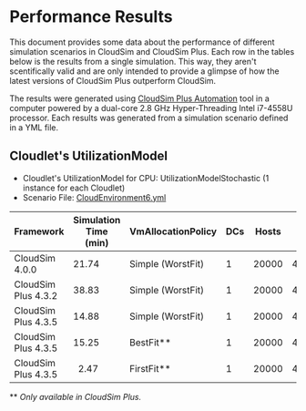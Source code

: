 # Performance Results

This document provides some data about the performance of different simulation
scenarios in CloudSim and CloudSim Plus. 
Each row in the tables below is the results from a single simulation.
This way, they aren't scentifically valid and are only intended to provide a 
glimpse of how the latest versions of CloudSim Plus outperform CloudSim.

The results were generated using [CloudSim Plus Automation](http://github.com/manoelcampos/cloudsim-plus-automation) tool 
in a computer powered by a dual-core 2.8 GHz Hyper-Threading Intel i7-4558U processor.
Each results was generated from a simulation scenario defined in a YML file.


## Cloudlet's UtilizationModel

- Cloudlet's UtilizationModel for CPU: UtilizationModelStochastic (1 instance for each Cloudlet)
- Scenario File: [CloudEnvironment6.yml](https://github.com/manoelcampos/cloudsim-plus-automation/blob/master/CloudEnvironment6.yml)

| Framework          |Simulation Time (min)|VmAllocationPolicy|DCs|Hosts|VMs   |Cloudlets|
|--------------------|---------------------|------------------|---|-----|------|---------|
| CloudSim 4.0.0     |21.74                |Simple (WorstFit) |1  |20000|40000 |50000    |
| CloudSim Plus 4.3.2|38.83                |Simple (WorstFit) |1  |20000|40000 |50000    |
| CloudSim Plus 4.3.5|14.88                |Simple (WorstFit) |1  |20000|40000 |50000    |
| CloudSim Plus 4.3.5|15.25                |BestFit**         |1  |20000|40000 |50000    |
| CloudSim Plus 4.3.5|&nbsp;&nbsp;2.47     |FirstFit**        |1  |20000|40000 |50000    |

\** *Only available in CloudSim Plus.*
